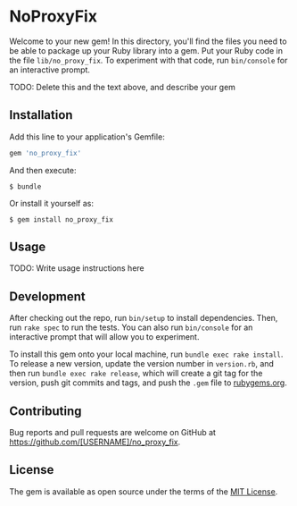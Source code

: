 # NoProxyFix

Welcome to your new gem! In this directory, you'll find the files you need to be able to package up your Ruby library into a gem. Put your Ruby code in the file `lib/no_proxy_fix`. To experiment with that code, run `bin/console` for an interactive prompt.

TODO: Delete this and the text above, and describe your gem

## Installation

Add this line to your application's Gemfile:

```ruby
gem 'no_proxy_fix'
```

And then execute:

    $ bundle

Or install it yourself as:

    $ gem install no_proxy_fix

## Usage

TODO: Write usage instructions here

## Development

After checking out the repo, run `bin/setup` to install dependencies. Then, run `rake spec` to run the tests. You can also run `bin/console` for an interactive prompt that will allow you to experiment.

To install this gem onto your local machine, run `bundle exec rake install`. To release a new version, update the version number in `version.rb`, and then run `bundle exec rake release`, which will create a git tag for the version, push git commits and tags, and push the `.gem` file to [rubygems.org](https://rubygems.org).

## Contributing

Bug reports and pull requests are welcome on GitHub at https://github.com/[USERNAME]/no_proxy_fix.


## License

The gem is available as open source under the terms of the [MIT License](http://opensource.org/licenses/MIT).

